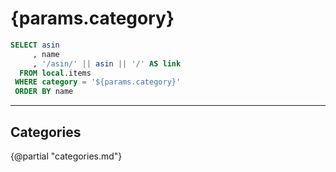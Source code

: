 # {params.category}

```sql items
SELECT asin
     , name
     , '/asin/' || asin || '/' AS link
  FROM local.items
 WHERE category = '${params.category}'
 ORDER BY name
```

<DataTable data={items} search=true link=link rows=50>
  <Column id=asin />
  <Column id=name />
</DataTable>

---

## Categories

{@partial "categories.md"}
